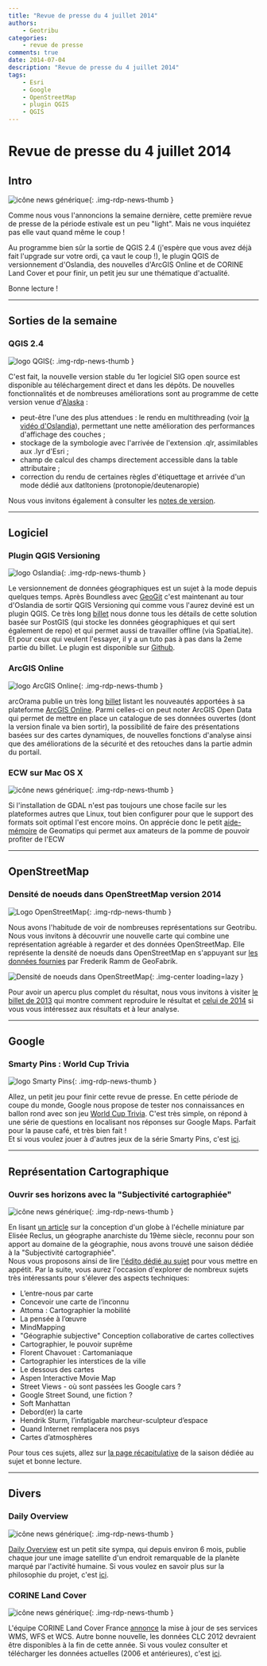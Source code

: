 ```yaml
---
title: "Revue de presse du 4 juillet 2014"
authors:
    - Geotribu
categories:
    - revue de presse
comments: true
date: 2014-07-04
description: "Revue de presse du 4 juillet 2014"
tags:
    - Esri
    - Google
    - OpenStreetMap
    - plugin QGIS
    - QGIS
---
```


# Revue de presse du 4 juillet 2014

## Intro

![icône news générique](https://cdn.geotribu.fr/img/internal/icons-rdp-news/news.png "News"){: .img-rdp-news-thumb }

Comme nous vous l'annoncions la semaine dernière, cette première revue de presse de la période estivale est un peu "light". Mais ne vous inquiétez pas elle vaut quand même le coup !

Au programme bien sûr la sortie de QGIS 2.4 (j'espère que vous avez déjà fait l'upgrade sur votre ordi, ça vaut le coup !), le plugin QGIS de versionnement d'Oslandia, des nouvelles d'ArcGIS Online et de CORINE Land Cover et pour finir, un petit jeu sur une thématique d'actualité.

Bonne lecture !

----

## Sorties de la semaine

### QGIS 2.4

![logo QGIS](https://cdn.geotribu.fr/img/logos-icones/logiciels_librairies/qgis.png "logo QGIS"){: .img-rdp-news-thumb }

C'est fait, la nouvelle version stable du 1er logiciel SIG open source est disponible au téléchargement direct et dans les dépôts. De nouvelles fonctionnalités et de nombreuses améliorations sont au programme de cette version venue d'[Alaska](https://fr.wikipedia.org/wiki/Chugiak) :

- peut-être l'une des plus attendues : le rendu en multithreading (voir [la vidéo d'Oslandia](http://vimeo.com/87762709)), permettant une nette amélioration des performances d'affichage des couches ;
- stockage de la symbologie avec l'arrivée de l'extension .qlr, assimilables aux .lyr d'Esri ;
- champ de calcul des champs directement accessible dans la table attributaire ;
- correction du rendu de certaines règles d'étiquettage et arrivée d'un mode dédié aux datltoniens (protonopie/deutenaropie)

Nous vous invitons également à consulter les [notes de version](http://changelog.linfiniti.com/qgis/version/2.4.0/).

----

## Logiciel

### Plugin QGIS Versioning

![logo Oslandia](https://cdn.geotribu.fr/img/logos-icones/entreprises_association/oslandia.png "logo Oslandia"){: .img-rdp-news-thumb }

Le versionnement de données géographiques est un sujet à la mode depuis quelques temps. Après Boundless avec [GeoGit](http://geogit.org/ "GeoGit") c'est maintenant au tour d'Oslandia de sortir QGIS Versioning qui comme vous l'aurez deviné est un plugin QGIS. Ce très long [billet](http://www.oslandia.com/qgis-versioning-plugin-en.html "Plugin QGIS Versioning") nous donne tous les détails de cette solution basée sur PostGIS (qui stocke les données géographiques et qui sert également de repo) et qui permet aussi de travailler offline (via SpatiaLite).  
Et pour ceux qui veulent l'essayer, il y a un tuto pas à pas dans la 2eme partie du billet. Le plugin est disponible sur [Github](https://github.com/Oslandia/qgis-versioning "qgis-versioning").

### ArcGIS Online

![logo ArcGIS Online](https://cdn.geotribu.fr/img/logos-icones/logiciels_librairies/esri/arcgis_online.png "logo ArcGIS Online"){: .img-rdp-news-thumb }

arcOrama publie un très long [billet](https://www.arcorama.fr/2014/07/mise-jour-darcgis-online-juillet-2014.html "arcOrama") listant les nouveautés apportées à sa plateforme [ArcGIS Online](http://doc.arcgis.com/fr/arcgis-online/ "ArcGIS Online"). Parmi celles-ci on peut noter ArcGIS Open Data qui permet de mettre en place un catalogue de ses données ouvertes (dont la version finale va bien sortir), la possibilité de faire des présentations basées sur des cartes dynamiques, de nouvelles fonctions d'analyse ainsi que des améliorations de la sécurité et des retouches dans la partie admin du portail.

### ECW sur Mac OS X

![icône news générique](https://cdn.geotribu.fr/img/internal/icons-rdp-news/news.png "News Geotribu"){: .img-rdp-news-thumb }

Si l'installation de GDAL n'est pas toujours une chose facile sur les plateformes autres que Linux, tout bien configurer pour que le support des formats soit optimal l'est encore moins. On apprécie donc le petit [aide-mémoire](http://geomatips.blogspot.fr/2014/07/bien-configurer-gdal-sous-macosx.html) de Geomatips qui permet aux amateurs de la pomme de pouvoir profiter de l'ECW

----

## OpenStreetMap

### Densité de noeuds dans OpenStreetMap version 2014

![Logo OpenStreetMap](https://cdn.geotribu.fr/img/logos-icones/OpenStreetMap/Openstreetmap.png "logo OpenStreetMap"){: .img-rdp-news-thumb }

Nous avons l'habitude de voir de nombreuses représentations sur Geotribu. Nous vous invitons à découvrir une nouvelle carte qui combine une représentation agréable à regarder et des données OpenStreetMap. Elle représente la densité de noeuds dans OpenStreetMap en s'appuyant sur [les données fournies](http://fred.dev.openstreetmap.org/density/) par Frederik Ramm de GeoFabrik.

![Densité de noeuds dans OpenStreetMap](https://cdn.geotribu.fr/img/articles-blog-rdp/divers/osm_densite_noeuds_2014.png "Densité de noeuds dans OpenStreetMap"){: .img-center loading=lazy }

Pour avoir un apercu plus complet du résultat, nous vous invitons à visiter [le billet de 2013](https://www.openstreetmap.org/user/tyr_asd/diary/19549) qui montre comment reproduire le résultat et [celui de 2014](https://www.openstreetmap.org/user/tyr_asd/diary/22363) si vous vous intéressez aux résultats et à leur analyse.

----

## Google

### Smarty Pins : World Cup Trivia

![logo Smarty Pins](https://cdn.geotribu.fr/img/logos-icones/entreprises_association/google/SmartyPins.png "logo Smarty Pins"){: .img-rdp-news-thumb }

Allez, un petit jeu pour finir cette revue de presse. En cette période de coupe du monde, Google nous propose de tester nos connaissances en ballon rond avec son jeu [World Cup Trivia](https://smartypins.withgoogle.com/?utm_campaign=maps#world-cup "World Cup Trivia"). C'est très simple, on répond à une série de questions en localisant nos réponses sur Google Maps. Parfait pour la pause café, et très bien fait !  
Et si vous voulez jouer à d'autres jeux de la série Smarty Pins, c'est [ici](https://smartypins.withgoogle.com/desktop/ "Smarty Pins").

----

## Représentation Cartographique

### Ouvrir ses horizons avec la "Subjectivité cartographiée"

![icône news générique](https://cdn.geotribu.fr/img/internal/icons-rdp-news/news.png "News Geotribu"){: .img-rdp-news-thumb }

En lisant [un article](http://strabic.fr/Elisee-Reclus-Le-Projet-de-Globe-au) sur la conception d'un globe à l'échelle miniature par Elisée Reclus, un géographe anarchiste du 19ème siècle, reconnu pour son apport au domaine de la géographie, nous avons trouvé une saison dédiée à la "Subjectivité cartographiée".  
Nous vous proposons ainsi de lire [l'édito dédié au sujet](http://strabic.fr/edito-4-Subjectivite-cartographiee) pour vous mettre en appétit. Par la suite, vous aurez l'occasion d'explorer de nombreux sujets très intéressants pour s'élever des aspects techniques:

- L’entre-nous par carte
- Concevoir une carte de l’inconnu
- Attoma : Cartographier la mobilité
- La pensée à l’œuvre
- MindMapping
- "Géographie subjective" Conception collaborative de cartes collectives
- Cartographier, le pouvoir suprême
- Florent Chavouet : Cartomaniaque
- Cartographier les interstices de la ville
- Le dessous des cartes
- Aspen Interactive Movie Map
- Street Views - où sont passées les Google cars ?
- Google Street Sound, une fiction ?
- Soft Manhattan
- Debord(er) la carte
- Hendrik Sturm, l’infatigable marcheur-sculpteur d’espace
- Quand Internet remplacera nos psys
- Cartes d’atmosphères

Pour tous ces sujets, allez sur [la page récapitulative](http://strabic.fr/subjectivite-cartographiee) de la saison dédiée au sujet et bonne lecture.

----

## Divers

### Daily Overview

![icône news générique](https://cdn.geotribu.fr/img/internal/icons-rdp-news/news.png "News Geotribu"){: .img-rdp-news-thumb }

[Daily Overview](http://www.overv.eu/ "Daily Overview") est un petit site sympa, qui depuis environ 6 mois, publie chaque jour une image satellite d'un endroit remarquable de la planète marqué par l'activité humaine. Si vous voulez en savoir plus sur la philosophie du projet, c'est [ici](http://www.overv.eu/mission/ "Mission Daily Overview").

### CORINE Land Cover

![icône news générique](https://cdn.geotribu.fr/img/internal/icons-rdp-news/news.png "News Geotribu"){: .img-rdp-news-thumb }

L'équipe CORINE Land Cover France [annonce](http://georezo.net/forum/viewtopic.php?id=92840&action=new "annonce Georezo") la mise à jour de ses services WMS, WFS et WCS. Autre bonne nouvelle, les données CLC 2012 devraient être disponibles à la fin de cette année. Si vous voulez consulter et télécharger les données actuelles (2006 et antérieures), c'est [ici](http://clc.developpement-durable.gouv.fr/ "CLC").
